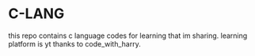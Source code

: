 # C-LANG
this repo contains c language codes for learning that im sharing.
learning platform is yt thanks to code_with_harry.
